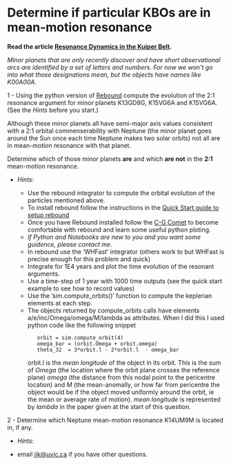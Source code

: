 # Determine if particular KBOs are in mean-motion resonance

**Read the article [Resonance Dynamics in the Kuiper Belt](RePrintVersion.pdf).** 

*Minor planets that are only recently discover and have short observational arcs are identified by a set of letters and numbers. For now we won’t go into what those designations mean, but the objects have names like K00A00A.*
 
1 - Using the python version of [Rebound](https://rebound.readthedocs.io/en/latest/index.html) compute the evolution of the 2:1 resonance argument 
for minor planets K13GD8G, K15VG6A and K15VG6A.   (See the *Hints* before you start.)

Although these minor planets all have semi-major axis values consistent with a 2:1 orbital commenserability with Neptune (the minor planet goes around the Sun once each time Neptune makes two solar orbits) not all are in mean-motion resonance with that planet.  

Determine which of those minor planets **are** and which **are not** in the **2:1** mean-motion resonance. 

 - *Hints*:  

   - Use the rebound integrator to compute the orbital evolution of the particles mentioned above. 
   - To install rebound follow the instructions in the [Quick Start guide to setup rebound](https://rebound.readthedocs.io/en/latest/python_quickstart.html)
   - Once you have Rebound installed follow the [C-G Comet](https://rebound.readthedocs.io/en/latest/ipython/Churyumov-Gerasimenko.html) to become comfortable with rebound and learn some useful python ploting.
   - *If Python and Notebooks are new to you and you want some guidence, please contact me.*
   - In rebound use the ‘WHFast’ integrator (others work to but WHFast is precise enough for this problem and quick)
   - Integrate for 1E4 years and plot the time evolution of the resonant arguments.
   - Use a time-step of 1 year with 1000 time outputs  (see the quick start example to see how to record values)
   - Use the ’sim.compute_orbits()’ function to compute the keplerian elements at each step.
   - The objects returned by compute_orbits calls have elements a/e/inc/Omega/omega/M/lambda as attributes.
     When I did this I used python code like the following snippet 
     ```
        orbit = sim.compute_orbit(4)
        omega_bar = (orbit.Omega + orbit.omega)
        theta_32  = 3*orbit.l - 2*orbit.l  - omega_bar
     ```
     orbit.l is the *mean longitude* of the object in its orbit.  This is the sum of *Omega* (the location where the orbit plane crosses the reference plane) *omega* (the distance from this nodal point to the pericentre location) and *M* (the mean-anomally, or how far from pericentre the object would be if the object moved uniformly around the orbit, ie the mean or average rate of motion).  *mean longitude* is represented by *lambda* in the paper given at the start of this question.
     
     
2 - Determine which Neptune mean-motion resonance K14UM9M is located in, if any.

- *Hints*: 

 - email jjk@uvic.ca if you have other questions. 
